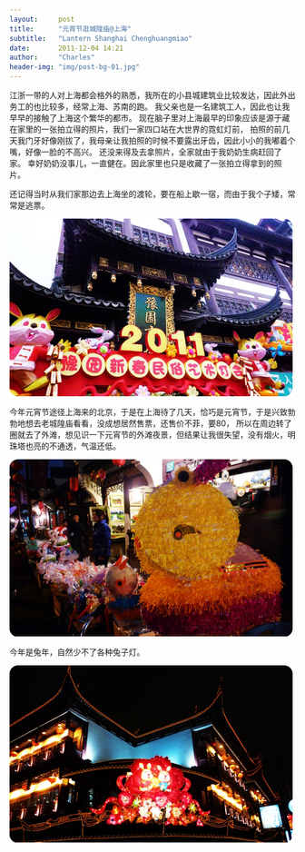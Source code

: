 ```yaml
---
layout:     post
title:      "元宵节逛城隍庙@上海"
subtitle:   "Lantern Shanghai Chenghuangmiao"
date:       2011-12-04 14:21
author:     "Charles"
header-img: "img/post-bg-01.jpg"
---
```


江浙一带的人对上海都会格外的熟悉，我所在的小县城建筑业比较发达，因此外出务工的也比较多，经常上海、苏南的跑。
我父亲也是一名建筑工人，因此也让我早早的接触了上海这个繁华的都市。
现在脑子里对上海最早的印象应该是源于藏在家里的一张拍立得的照片，我们一家四口站在大世界的霓虹灯前，
拍照的前几天我门牙好像刚拔了，我母亲让我拍照的时候不要露出牙齿，因此小小的我嘟着个嘴，好像一脸的不高兴。
还没来得及去拿照片，全家就由于我奶奶生病赶回了家。
幸好奶奶没事儿，一直健在。因此家里也只是收藏了一张拍立得拿到的照片。

还记得当时从我们家那边去上海坐的渡轮，要在船上歇一宿，而由于我个子矮，常常是逃票。

![chenghuangmiao-1](/img/chenghuangmiao-1.jpg)

今年元宵节途径上海来的北京，于是在上海待了几天，恰巧是元宵节，于是兴致勃勃地想去老城隍庙看看，没成想居然售票，还售价不菲，要80，
所以在周边转了圈就去了外滩，想见识一下元宵节的外滩夜景，但结果让我很失望，没有烟火，明珠塔也亮的不通透，气温还低。

![chenghuangmiao-2](/img/chenghuangmiao-2.jpg)

今年是兔年，自然少不了各种兔子灯。

![chenghuangmiao-3](/img/chenghuangmiao-3.jpg)